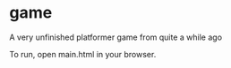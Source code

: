 # game

A very unfinished platformer game from quite a while ago

To run, open main.html in your browser.
